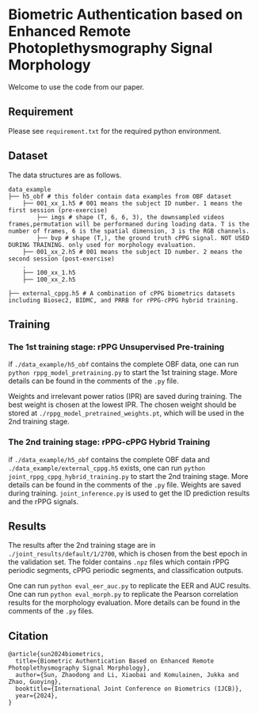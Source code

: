 # Biometric Authentication based on Enhanced Remote Photoplethysmography Signal Morphology

Welcome to use the code from our paper.

## Requirement

Please see `requirement.txt` for the required python environment.

## Dataset

The data structures are as follows.

```
data_example
├── h5_obf # this folder contain data examples from OBF dataset
    ├── 001_xx_1.h5 # 001 means the subject ID number. 1 means the first session (pre-exercise)
        ├── imgs # shape (T, 6, 6, 3), the downsampled videos frames,permutation will be performaned during loading data. T is the number of frames, 6 is the spatial dimension, 3 is the RGB channels.
        ├── bvp # shape (T,), the ground truth cPPG signal. NOT USED DURING TRAINING. only used for morphology evaluation.
    ├── 001_xx_2.h5 # 001 means the subject ID number. 2 means the second session (post-exercise)
    .
    ├── 100_xx_1.h5
    ├── 100_xx_2.h5

├── external_cppg.h5 # A combination of cPPG biometrics datasets including Biosec2, BIDMC, and PRRB for rPPG-cPPG hybrid training. 
```




## Training

### The 1st training stage: rPPG Unsupervised Pre-training

if `./data_example/h5_obf` contains the complete OBF data, one can run `python rppg_model_pretraining.py` to start the 1st training stage. More details can be found in the comments of the `.py` file.

Weights and irrelevant power ratios (IPR) are saved during training. The best weight is chosen at the lowest IPR. The chosen weight should be stored at `./rppg_model_pretrained_weights.pt`, which will be used in the 2nd training stage.

### The 2nd training stage: rPPG-cPPG Hybrid Training

if `./data_example/h5_obf` contains the complete OBF data and `./data_example/external_cppg.h5` exists, one can run `python joint_rppg_cppg_hybrid_training.py` to start the 2nd training stage. More details can be found in the comments of the `.py` file. Weights are saved during training. `joint_inference.py` is used to get the ID prediction results and the rPPG signals.

## Results

The results after the 2nd training stage are in `./joint_results/default/1/2700`, which is chosen from the best epoch in the validation set. The folder contains `.npz` files which contain rPPG periodic segments, cPPG periodic segments, and classification outputs. 

One can run `python eval_eer_auc.py` to replicate the EER and AUC results. One can run `python eval_morph.py` to replicate the Pearson correlation results for the morphology evaluation. More details can be found in the comments of the `.py` files.

## Citation
```
@article{sun2024biometrics,
  title={Biometric Authentication Based on Enhanced Remote Photoplethysmography Signal Morphology},
  author={Sun, Zhaodong and Li, Xiaobai and Komulainen, Jukka and Zhao, Guoying},
  booktitle={International Joint Conference on Biometrics (IJCB)},
  year={2024},
}
```
